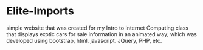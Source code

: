 # Elite-Imports
 simple website that was created for my Intro to Internet Computing class that displays exotic cars for sale information in an animated way; which was developed using bootstrap, html, javascript, JQuery, PHP, etc.
